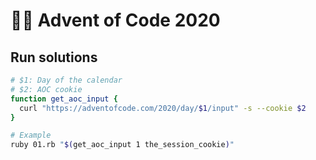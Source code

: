 # :christmas_tree::calendar: Advent of Code 2020

## Run solutions

```sh
# $1: Day of the calendar
# $2: AOC cookie
function get_aoc_input {
  curl "https://adventofcode.com/2020/day/$1/input" -s --cookie $2
}

# Example
ruby 01.rb "$(get_aoc_input 1 the_session_cookie)"
```

